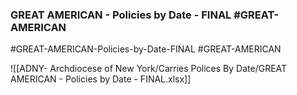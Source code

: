 ###  GREAT AMERICAN - Policies by Date - FINAL   #GREAT-AMERICAN

#GREAT-AMERICAN-Policies-by-Date-FINAL   #GREAT-AMERICAN

![[ADNY- Archdiocese of New York/Carries Polices By Date/GREAT AMERICAN - Policies by Date - FINAL.xlsx]]
